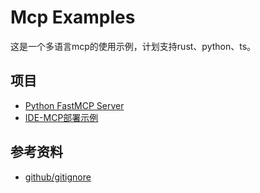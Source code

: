 # Mcp Examples

这是一个多语言mcp的使用示例，计划支持rust、python、ts。

## 项目

- [Python FastMCP Server](./py-fastmcp-server/README.md)
- [IDE-MCP部署示例](./docs/IDE-MCP部署示例.md)

## 参考资料

- [github/gitignore](https://github.com/github/gitignore)
